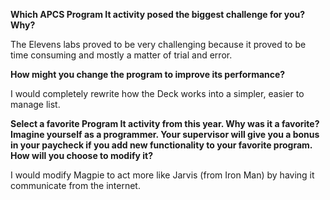 **Which APCS Program It activity posed the biggest challenge for you? Why?**

The Elevens labs proved to be very challenging because it proved to be time consuming and mostly a matter of trial and error.

**How might you change the program to improve its performance?**

I would completely rewrite how the Deck works into a simpler, easier to manage list.

**Select a favorite Program It activity from this year. Why was it a favorite? Imagine yourself as a programmer. Your supervisor will give you a bonus in your paycheck if you add new functionality to your favorite program. How will you choose to modify it?**

I would modify Magpie to act more like Jarvis (from Iron Man) by having it communicate from the internet.
